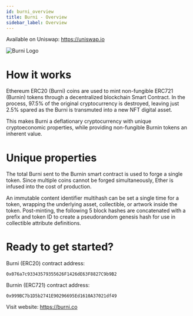 ```yaml
---
id: burni_overview
title: Burni - Overview
sidebar_label: Overview
---
```


Available on Uniswap: https://uniswap.io

![Burni Logo](https://vimlabs.com/img/article_assets/burni_overview-logo.png)

# How it works

Ethereum ERC20 (Burni) coins are used to mint non-fungible ERC721 (Burnin) tokens through a decentralized blockchain Smart Contract. In the process, 97.5% of the original cryptocurrency is destroyed, leaving just 2.5% spared as the Burni is transmuted into a new NFT digital asset.

This makes Burni a deflationary cryptocurrency with unique cryptoeconomic properties, while providing non-fungible Burnin tokens an inherent value.

# Unique properties

The total Burni sent to the Burnin smart contract is used to forge a single token. Since multiple coins cannot be forged simultaneously, Ether is infused into the cost of production.

An immutable content identifier multihash can be set a single time for a token, wrapping the underlying asset, collectible, or artwork inside the token. Post-minting, the following 5 block hashes are concatenated with a prefix and token ID to create a pseudorandom genesis hash for use in collectible attribute definitions.

# Ready to get started?

Burni (ERC20) contract address:

```
0x076a7c93343579355626F1426dE63F8827C9b9B2
```

Burnin (ERC721) contract address:

```
0x999BC7b1D5b2741E90296695Ed1610A37021df49
```

Visit website:
https://burni.co
